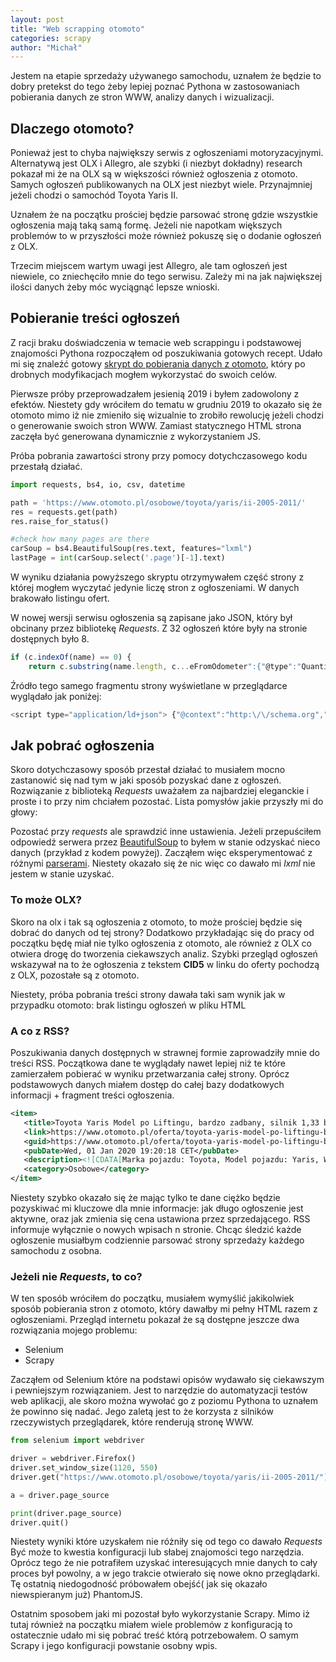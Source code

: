 ```yaml
---
layout: post
title: "Web scrapping otomoto"
categories: scrapy
author: "Michał"
---
```





Jestem na etapie sprzedaży używanego samochodu, uznałem że będzie to dobry pretekst do tego żeby lepiej poznać Pythona w zastosowaniach pobierania danych ze stron WWW, analizy danych i wizualizacji.

## Dlaczego otomoto?
Ponieważ jest to chyba największy serwis z ogłoszeniami motoryzacyjnymi. Alternatywą jest OLX i Allegro, ale szybki (i niezbyt dokładny) research pokazał mi że na OLX są w większości również ogłoszenia z otomoto. Samych ogłoszeń publikowanych na OLX jest niezbyt wiele. Przynajmniej jeżeli chodzi o samochód Toyota Yaris II.

Uznałem że na początku prościej będzie parsować stronę gdzie wszystkie ogłoszenia mają taką samą formę. Jeżeli nie napotkam większych problemów to w przyszłości może również pokuszę się o dodanie ogłoszeń z OLX.

Trzecim miejscem wartym uwagi jest Allegro, ale tam ogłoszeń jest niewiele, co zniechęciło mnie do tego serwisu. Zależy mi na jak największej ilości danych żeby móc wyciągnąć lepsze wnioski.

## Pobieranie treści ogłoszeń
Z racji braku doświadczenia w temacie web scrappingu i podstawowej znajomości Pythona rozpocząłem od poszukiwania gotowych recept. Udało mi się znaleźć gotowy [skrypt do pobierania danych z otomoto](https://bananovitch.github.io/blog/2018/09/19/python-car-scraper.html),  który po drobnych modyfikacjach mogłem wykorzystać do swoich celów.

Pierwsze próby przeprowadzałem jesienią 2019 i byłem zadowolony z efektów. Niestety gdy wróciłem do tematu w grudniu 2019 to okazało się że otomoto mimo iż nie zmieniło się wizualnie to zrobiło rewolucję jeżeli chodzi o generowanie swoich stron WWW. Zamiast statycznego HTML strona zaczęła być generowana dynamicznie z wykorzystaniem JS.

Próba pobrania zawartości strony przy pomocy dotychczasowego kodu przestałą działać.

```python
import requests, bs4, io, csv, datetime

path = 'https://www.otomoto.pl/osobowe/toyota/yaris/ii-2005-2011/'
res = requests.get(path)
res.raise_for_status()

#check how many pages are there
carSoup = bs4.BeautifulSoup(res.text, features="lxml")
lastPage = int(carSoup.select('.page')[-1].text)
```
W wyniku działania powyższego skryptu otrzymywałem część strony z której mogłem wyczytać jedynie liczę stron z ogłoszeniami. W danych brakowało listingu ofert. 

W nowej wersji serwisu ogłoszenia są zapisane jako JSON, który był obcinany przez bibliotekę *Requests*.
Z 32 ogłoszeń które były na stronie dostępnych było 8.
```javascript
if (c.indexOf(name) == 0) {
    return c.substring(name.length, c...eFromOdometer":{"@type":"QuantitativeValue","unitCode":"KMT","value":"133120"}}},{"@type":"Offer","priceSpecification":{"@type":"UnitPriceSpecification","price":"11600","priceCurrency":"PLN"},"itemOffered":{"@type":"Car","name":"Toyota Yaris","vehicleConfiguration":"Toyota Yaris 2009 rok, benzyna, klimatyzacja, 2x opony, \u015bliczna Toyota","brand":"Toyota","fuelType":"Benzyna","modelDate":"2009","mileageFromOdometer":{"@type":"QuantitativeValue","unitCode":"KMT","value":"150000"}}}]}}    </script>
```
Źródło tego samego fragmentu strony wyświetlane w przeglądarce wyglądało jak poniżej:

```javascript
<script type="application/ld+json"> {"@context":"http:\/\/schema.org","@type":"Webpage","url":"https:\/\/www.otomoto.pl\/osobowe\/toyota\/yaris\/ii-2005-2011\/","mainEntity":{"@type":"OfferCatalog","name":"Otomoto","itemListElement":[{"@type":"Offer","priceSpecification":{"@type":"UnitPriceSpecification","price":"14900","priceCurrency":"PLN"},"itemOffered"
```

## Jak pobrać ogłoszenia
Skoro dotychczasowy sposób przestał działać to musiałem mocno zastanowić się nad tym w jaki sposób pozyskać dane z ogłoszeń. Rozwiązanie z biblioteką *Requests* uważałem za najbardziej eleganckie i proste i to przy nim chciałem pozostać. Lista pomysłów jakie przyszły mi do głowy:

 Pozostać przy *requests* ale sprawdzić inne ustawienia. Jeżeli przepuściłem odpowiedź serwera przez [BeautifulSoup](https://lxml.de/elementsoup.html) to byłem w stanie odzyskać nieco danych (przykład z kodem powyżej). Zacząłem więc eksperymentować z różnymi [parserami](https://www.crummy.com/software/BeautifulSoup/bs4/doc/#installing-a-parser). Niestety okazało się że nic więc co dawało mi *lxml* nie jestem w stanie uzyskać.

### To może OLX?
Skoro na olx i tak są ogłoszenia z otomoto, to może prościej będzie się dobrać do danych od tej strony? Dodatkowo przykładając się do pracy od początku będę miał nie tylko ogłoszenia z otomoto, ale również z OLX co otwiera drogę do tworzenia ciekawszych analiz. Szybki przegląd ogłoszeń wskazywał na to że ogłoszenia z tekstem **CID5** w linku do oferty pochodzą z OLX, pozostałe są z otomoto.

Niestety, próba pobrania treści strony dawała taki sam wynik jak w przypadku otomoto: brak listingu ogłoszeń w pliku HTML

### A co z RSS?

Poszukiwania danych dostępnych w strawnej formie zaprowadziły mnie do treści RSS. Początkowa dane te wyglądały nawet lepiej niż te które zamierzałem pobierać w wyniku przetwarzania całej strony. Oprócz podstawowych danych miałem dostęp do całej bazy dodatkowych informacji + fragment treści ogłoszenia.


```xml
<item>
   <title>Toyota Yaris Model po Liftingu, bardzo zadbany, silnik 1,33 benzyna 101KM</title>
   <link>https://www.otomoto.pl/oferta/toyota-yaris-model-po-liftingu-bardzo-zadbany-silnik-1-33-benzyna-101km-ID6CBUEt.html</link>
   <guid>https://www.otomoto.pl/oferta/toyota-yaris-model-po-liftingu-bardzo-zadbany-silnik-1-33-benzyna-101km-ID6CBUEt.html</guid>
   <pubDate>Wed, 01 Jan 2020 19:20:18 CET</pubDate>
   <description><![CDATA[Marka pojazdu: Toyota, Model pojazdu: Yaris, Wersja: II (2005-2011), Rok produkcji: 2009 , Przebieg: 124 000 km, Pojemność skokowa: 1 300 cm3, Rodzaj paliwa: Benzyna, Moc: 101 KM, Skrzynia biegów: Manualna, Napęd: Na przednie koła, Filtr cząstek stałych: Nie, Uszkodzony: Nie, Typ: Auta miejskie, Liczba drzwi: 5 , Liczba miejsc: 5 , Kolor: Srebrny, Metalik: Tak, Perłowy: Nie, Matowy: Nie, Akryl (niemetalizowany): Nie, Dodatkowe wyposażenie: ABS, Centralny zamek, Elektryczne szyby przednie, Elektrycznie ustawiane lusterka, Immobilizer, Poduszka powietrzna kierowcy, Poduszka powietrzna pasażera, Radio fabryczne, Wspomaganie kierownicy, ESP (stabilizacja toru jazdy), Gniazdo AUX, Gniazdo USB, Isofix, Klimatyzacja manualna, Komputer pokładowy, MP3, Poduszka powietrzna chroniąca kolana, Poduszki boczne przednie, Poduszki boczne tylne, Tapicerka welurowa, Kierownica po prawej (Anglik): Nie, Cena: 19 700 PLN, VAT marża: Nie, Możliwość finansowania: Nie, Faktura VAT: Nie, Leasing: Nie, Kraj pochodzenia: Niemcy, Zarejestrowany w Polsce: Nie, Pierwszy właściciel: Nie, Bezwypadkowy: Nie, Serwisowany w ASO: Nie, Zarejestrowany jako zabytek: Nie, Tuning: Nie, Homologacja ciężarowa: Nie, <br/>Witam, Mam do sprzedania  Toyote  Yaris z roku 2009 po Liftingu  z niezawodnym silnikiem benzynowym na łańcuszku rozrządu o pojemności  1,33cm3,  101KM z  sześciobiegową skrzynia biegów. Auto  jest w bardzo dobrym stanie technicznym i wizualnym , czyste i zadbane. Samochód  na bieżąco serwisowany, p... <a href="https://www.otomoto.pl/oferta/toyota-yaris-model-po-liftingu-bardzo-zadbany-silnik-1-33-benzyna-101km-ID6CBUEt.html">https://www.otomoto.pl/oferta/toyota-yaris-model-po-liftingu-bardzo-zadbany-silnik-1-33-benzyna-101km-ID6CBUEt.html</a><img src="https://apollo-ireland.akamaized.net/v1/files/eyJmbiI6ImRleHIwYTZhZzl4bjItT1RPTU9UT1BMIiwidyI6W3siZm4iOiJ3ZzRnbnFwNnkxZi1PVE9NT1RPUEwiLCJzIjoiMTYiLCJwIjoiMTAsLTEwIiwiYSI6IjAifV19.EB9TsnzfR5SZBj0qRS3RLReQkYuTmTTKaGa02ySA-3Y/image;s=732x488;cars_;/936362001_;slot=1;filename=eyJmbiI6ImRleHIwYTZhZzl4bjItT1RPTU9UT1BMIiwidyI6W3siZm4iOiJ3ZzRnbnFwNnkxZi1PVE9NT1RPUEwiLCJzIjoiMTYiLCJwIjoiMTAsLTEwIiwiYSI6IjAifV19.EB9TsnzfR5SZBj0qRS3RLReQkYuTmTTKaGa02ySA-3Y_rev001.jpg">]]></description>
   <category>Osobowe</category>
</item>
```

Niestety szybko okazało się że mając tylko te dane ciężko będzie pozyskiwać mi kluczowe dla mnie informacje: jak długo ogłoszenie jest aktywne, oraz jak zmienia się cena ustawiona przez sprzedającego. RSS informuje wyłącznie o nowych wpisach n stronie. Chcąc śledzić każde ogłoszenie musiałbym codziennie parsować strony sprzedaży każdego samochodu z osobna.

### Jeżeli nie *Requests*, to co?

W ten sposób wróciłem do początku, musiałem wymyślić jakikolwiek sposób pobierania stron z otomoto, który dawałby mi pełny HTML razem z ogłoszeniami. Przegląd internetu pokazał że są dostępne jeszcze dwa rozwiązania mojego problemu:
- Selenium
- Scrapy

Zacząłem od Selenium które na podstawi opisów wydawało się ciekawszym i pewniejszym rozwiązaniem. Jest to narzędzie do automatyzacji testów web aplikacji, ale skoro można wywołać go z poziomu Pythona to uznałem że powinno się nadać. Jego zaletą jest to że korzysta z silników rzeczywistych przeglądarek, które renderują stronę WWW. 

```python
from selenium import webdriver

driver = webdriver.Firefox()
driver.set_window_size(1120, 550)
driver.get("https://www.otomoto.pl/osobowe/toyota/yaris/ii-2005-2011/")

a = driver.page_source

print(driver.page_source)
driver.quit()
```

Niestety wyniki które uzyskałem nie różniły się od tego co dawało *Requests* Być może to kwestia konfiguracji lub słabej znajomości tego narzędzia. Oprócz tego że nie potrafiłem uzyskać interesujących mnie danych to cały proces był powolny, a w jego trakcie otwierało się nowe okno przeglądarki. Tę ostatnią niedogodność próbowałem obejść( jak się okazało niewspieranym już) PhantomJS.

Ostatnim sposobem jaki mi pozostał było wykorzystanie Scrapy. Mimo iż tutaj również na początku miałem wiele problemów z konfiguracją to ostatecznie udało mi się pobrać treść którą potrzebowałem. O samym Scrapy i jego konfiguracji powstanie osobny wpis.

